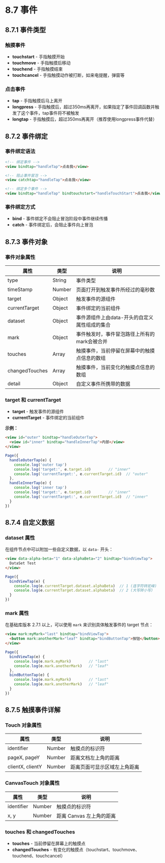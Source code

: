 # 8.7 事件

## 8.7.1 事件类型

### 触摸事件
- **touchstart** - 手指触摸开始
- **touchmove** - 手指触摸后移动
- **touchend** - 手指触摸结束
- **touchcancel** - 手指触摸动作被打断，如来电提醒，弹窗等

### 点击事件
- **tap** - 手指触摸后马上离开
- **longpress** - 手指触摸后，超过350ms再离开，如果指定了事件回调函数并触发了这个事件，tap事件将不被触发
- **longtap** - 手指触摸后，超过350ms再离开（推荐使用longpress事件代替）

## 8.7.2 事件绑定

### 事件绑定语法
```html
<!-- 绑定事件 -->
<view bindtap="handleTap">点击我</view>

<!-- 阻止事件冒泡 -->
<view catchtap="handleTap">点击我</view>

<!-- 绑定多个事件 -->
<view bindtap="handleTap" bindtouchstart="handleTouchStart">点击我</view>
```

### 事件绑定方式
- **bind** - 事件绑定不会阻止冒泡阶段中事件继续传播
- **catch** - 事件绑定后，会阻止事件向上冒泡

## 8.7.3 事件对象

### 事件对象属性
| 属性 | 类型 | 说明 |
|------|------|------|
| type | String | 事件类型 |
| timeStamp | Number | 页面打开到触发事件所经过的毫秒数 |
| target | Object | 触发事件的源组件 |
| currentTarget | Object | 事件绑定的当前组件 |
| dataset | Object | 事件源组件上由data-开头的自定义属性组成的集合 |
| mark | Object | 事件触发时，事件冒泡路径上所有的mark会被合并 |
| touches | Array | 触摸事件，当前停留在屏幕中的触摸点信息的数组 |
| changedTouches | Array | 触摸事件，当前变化的触摸点信息的数组 |
| detail | Object | 自定义事件所携带的数据 |

### target 和 currentTarget
- **target** - 触发事件的源组件
- **currentTarget** - 事件绑定的当前组件

**示例：**
```html
<view id="outer" bindtap="handleOuterTap">
  <view id="inner" bindtap="handleInnerTap">内部</view>
</view>
```

```js
Page({
  handleOuterTap(e) {
    console.log('outer tap')
    console.log('target:', e.target.id)        // "inner"
    console.log('currentTarget:', e.currentTarget.id)  // "outer"
  },
  handleInnerTap(e) {
    console.log('inner tap')
    console.log('target:', e.target.id)        // "inner"
    console.log('currentTarget:', e.currentTarget.id)  // "inner"
  }
})
```

## 8.7.4 自定义数据

### dataset 属性
在组件节点中可以附加一些自定义数据，以 `data-` 开头：

```html
<view data-alpha-beta="1" data-alphaBeta="2" bindtap="bindViewTap">
  DataSet Test
</view>
```

```js
Page({
  bindViewTap(e) {
    console.log(e.currentTarget.dataset.alphaBeta)  // 1 (连字符转驼峰)
    console.log(e.currentTarget.dataset.alphabeta)  // 2 (大写转小写)
  }
})
```

### mark 属性
在基础库版本 2.7.1 以上，可以使用 `mark` 来识别具体触发事件的 target 节点：

```html
<view mark:myMark="last" bindtap="bindViewTap">
  <button mark:anotherMark="leaf" bindtap="bindButtonTap">按钮</button>
</view>
```

```js
Page({
  bindViewTap(e) {
    console.log(e.mark.myMark)        // "last"
    console.log(e.mark.anotherMark)   // "leaf"
  },
  bindButtonTap(e) {
    console.log(e.mark.myMark)        // "last"
    console.log(e.mark.anotherMark)   // "leaf"
  }
})
```

## 8.7.5 触摸事件详解

### Touch 对象属性
| 属性 | 类型 | 说明 |
|------|------|------|
| identifier | Number | 触摸点的标识符 |
| pageX, pageY | Number | 距离文档左上角的距离 |
| clientX, clientY | Number | 距离页面可显示区域左上角距离 |

### CanvasTouch 对象属性
| 属性 | 类型 | 说明 |
|------|------|------|
| identifier | Number | 触摸点的标识符 |
| x, y | Number | 距离 Canvas 左上角的距离 |

### touches 和 changedTouches
- **touches** - 当前停留在屏幕上的触摸点
- **changedTouches** - 有变化的触摸点（touchstart、touchmove、touchend、touchcancel）
